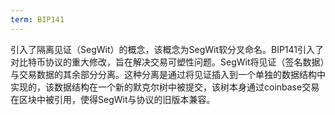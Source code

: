 ```yaml
---
term: BIP141
---
```


引入了隔离见证（SegWit）的概念，该概念为SegWit软分叉命名。BIP141引入了对比特币协议的重大修改，旨在解决交易可塑性问题。SegWit将见证（签名数据）与交易数据的其余部分分离。这种分离是通过将见证插入到一个单独的数据结构中实现的，该数据结构在一个新的默克尔树中被提交，该树本身通过coinbase交易在区块中被引用，使得SegWit与协议的旧版本兼容。